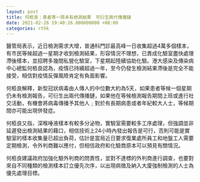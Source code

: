 ```yaml
---
layout: post
title: 何栢良：患者等一周未有檢測結果　可衍生兩代傳播鏈
date: 2021-02-26 19:40:26.000000000 +08:00
categories: rthk
---
```


醫管局表示，近日檢測需求大增，普通科門診最高峰一日收集超過4萬多個樣本，有市民等候超過一星期才收到檢測結果，形容情況不理想，已責成化驗室盡快處理滯後樣本，並招聘多幾間私營化驗室，下星期起陸續協助化驗。港大感染及傳染病中心總監何栢良認為，疫情已持續超過一年，至今仍發生檢測結果滯後是完全不能接受，相信對疫情反彈風險肯定有負面影響。

何栢良解釋，新型冠狀病毒由人傳人的中位數大約為5天，如果患者等候一個星期仍未有檢測報告，可衍生出兩代傳播鏈，如果他在等候檢測報告期間上班或進行社交活動，有機會將病毒傳播予其他人﹔對於有長期病患或者年紀較大人士，等候期間亦可能出現併發症。

何栢良又指，深喉唾液樣本有較多分泌物，實驗室需要較多工序處理，但強調並非延遲發出檢測結果的藉口，相信技術上24小時內發出報告是可行，否則可能是實驗室的樣本收集量已超出負荷，估計是當局近日要求復業處所員工和地盤工人需要定期檢測，令外判商難以應付，但相信政府和化驗商原本可以預見有關情況。

何栢良建議政府加強化驗外判商的問責性，並對不達標的外判商進行調查，也要對來自不同種類的檢測樣本訂立優先次序，以出現病徵及納入大廈強制檢測的人士為優先處理目標。
